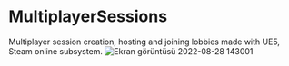 # MultiplayerSessions
Multiplayer session creation, hosting and joining lobbies made with UE5, Steam online subsystem.
![Ekran görüntüsü 2022-08-28 143001](https://user-images.githubusercontent.com/87911388/187071899-bec77b80-e80f-4822-9ae2-631773e28943.png)
